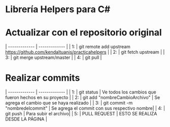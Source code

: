 # Librería Helpers para C#

# Actualizar con el repositorio original 
| ------------- | ------------- |
| 1: | git remote add upstream https://github.com/kendaltuanis/practicahelpers |
| 2: | git fetch upstream |
| 3: | git merge upstream/master |
| 4: | git pull |

# Realizar commits
| ------------- | ------------- |
| 1: | git status | Ve todos los cambios que fueron hechos en su proyecto |
| 2: | git add "nombreCambioArchivo" | Se agrega el cambio que se haya realizado |
| 3: | git commit -m "nombredelcommit" | Se agrega el commit con sus respectivo nombre|
| 4: | git push | Para subir el archivo|
| 5: | PULL REQUEST | ESTO SE REALIZA DESDE LA PÁGINA |








